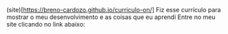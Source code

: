 (site)[https://breno-cardozo.github.io/curriculo-on/]
Fiz esse currículo para mostrar o meu desenvolvimento e as coisas que eu aprendi
Entre no meu site clicando no link abaixo:

